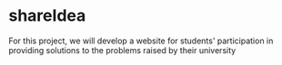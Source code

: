 # shareIdea
For this project, we will develop a website for students' participation in providing solutions to the problems raised by their university
